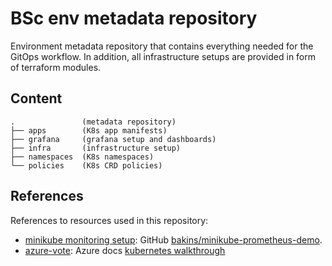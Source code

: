 # BSc env metadata repository

Environment metadata repository that contains everything needed for the GitOps workflow. In addition, all infrastructure setups are provided in form of terraform modules.

## Content
```
.               (metadata repository)
├── apps        (K8s app manifests)
├── grafana     (grafana setup and dashboards)
├── infra       (infrastructure setup)
├── namespaces  (K8s namespaces)
└── policies    (K8s CRD policies)

```

## References

References to resources used in this repository:

* [minikube monitoring setup](apps/monitoring): GitHub [bakins/minikube-prometheus-demo][1].
* [azure-vote](apps/vote/azure-vote.yaml): Azure docs [kubernetes walkthrough](https://docs.microsoft.com/en-us/azure/aks/kubernetes-walkthrough)


<!-- refs -->
[1]: https://github.com/bakins/minikube-prometheus-demo
[2]: https://git-scm.com/book/en/v2/Customizing-Git-Git-Hooks
[3]: https://docs.microsoft.com/en-us/azure/aks/kubernetes-walkthrough
